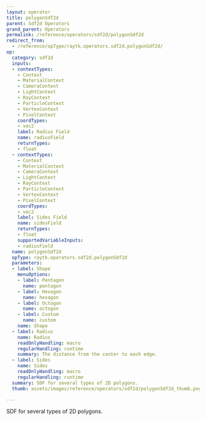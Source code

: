 ```yaml
---
layout: operator
title: polygonSdf2d
parent: Sdf2d Operators
grand_parent: Operators
permalink: /reference/operators/sdf2d/polygonSdf2d
redirect_from:
  - /reference/opType/raytk.operators.sdf2d.polygonSdf2d/
op:
  category: sdf2d
  inputs:
  - contextTypes:
    - Context
    - MaterialContext
    - CameraContext
    - LightContext
    - RayContext
    - ParticleContext
    - VertexContext
    - PixelContext
    coordTypes:
    - vec2
    label: Radius Field
    name: radiusField
    returnTypes:
    - float
  - contextTypes:
    - Context
    - MaterialContext
    - CameraContext
    - LightContext
    - RayContext
    - ParticleContext
    - VertexContext
    - PixelContext
    coordTypes:
    - vec2
    label: Sides Field
    name: sidesField
    returnTypes:
    - float
    supportedVariableInputs:
    - radiusField
  name: polygonSdf2d
  opType: raytk.operators.sdf2d.polygonSdf2d
  parameters:
  - label: Shape
    menuOptions:
    - label: Pentagon
      name: pentagon
    - label: Hexagon
      name: hexagon
    - label: Octogon
      name: octogon
    - label: Custom
      name: custom
    name: Shape
  - label: Radius
    name: Radius
    readOnlyHandling: macro
    regularHandling: runtime
    summary: The distance from the center to each edge.
  - label: Sides
    name: Sides
    readOnlyHandling: macro
    regularHandling: runtime
  summary: SDF for several types of 2D polygons.
  thumb: assets/images/reference/operators/sdf2d/polygonSdf2d_thumb.png

---
```



SDF for several types of 2D polygons.
